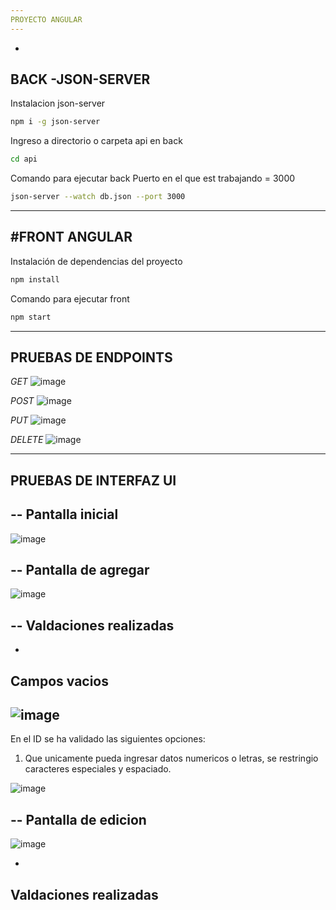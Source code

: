 ```yaml
---
PROYECTO ANGULAR
---
```

-
BACK -JSON-SERVER
-
Instalacion json-server
``` bash
npm i -g json-server
```
Ingreso a directorio o carpeta api en back
``` bash
cd api
```
Comando para ejecutar back
Puerto en el que est trabajando = 3000
``` bash
json-server --watch db.json --port 3000
```
---
#FRONT ANGULAR
---
Instalación de dependencias del proyecto
``` bash
npm install
```
Comando para ejecutar front
``` bash
npm start
```
---
PRUEBAS DE ENDPOINTS
---
*GET*
![image](https://github.com/user-attachments/assets/c6d7ee45-2a36-471c-8fab-a5ee628dd890)

*POST*
![image](https://github.com/user-attachments/assets/47289529-9ce0-4584-9937-803e7d0fc34c)

*PUT*
![image](https://github.com/user-attachments/assets/635e5259-c213-492d-b5a0-1f467ea33194)

*DELETE*
![image](https://github.com/user-attachments/assets/3c7acbc6-41c1-4c90-bb3e-476c39c5cb7d)

---
PRUEBAS DE INTERFAZ UI
---
--
Pantalla inicial
--
![image](https://github.com/user-attachments/assets/55160a3a-0a84-4dab-a2bd-d8a238b3f0d2)

--
Pantalla de agregar
--
![image](https://github.com/user-attachments/assets/b48a61f4-99e2-400f-9eb4-8f02496f201e)

--
Valdaciones realizadas
--
-
Campos vacios
-
![image](https://github.com/user-attachments/assets/6765149d-9d0b-4357-a883-616802e3d37f)
-
En el ID se ha validado las siguientes opciones:
1. Que unicamente pueda ingresar datos numericos o letras, se restringio caracteres especiales y espaciado.

![image](https://github.com/user-attachments/assets/a38f6321-e6f3-44b5-ad5b-19b950489af3)

--
Pantalla de edicion
--
![image](https://github.com/user-attachments/assets/6bfb224e-a032-4d67-bc75-5950fe2e3695)

-
Valdaciones realizadas
-
